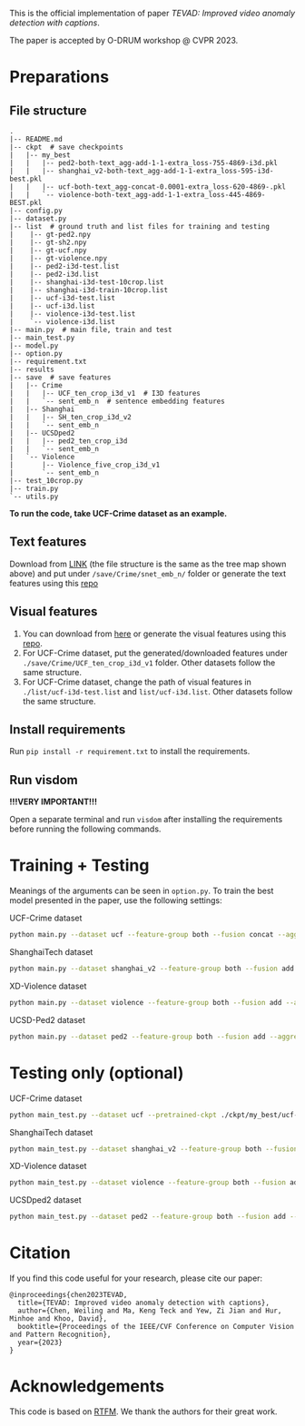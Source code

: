 This is the official implementation of paper *TEVAD: Improved video anomaly detection with captions*. 

The paper is accepted by O-DRUM workshop @ CVPR 2023.

# Preparations
## File structure
```
.
|-- README.md
|-- ckpt  # save checkpoints
|   |-- my_best
|   |   |-- ped2-both-text_agg-add-1-1-extra_loss-755-4869-i3d.pkl
|   |   |-- shanghai_v2-both-text_agg-add-1-1-extra_loss-595-i3d-best.pkl
|   |   |-- ucf-both-text_agg-concat-0.0001-extra_loss-620-4869-.pkl
|   |   `-- violence-both-text_agg-add-1-1-extra_loss-445-4869-BEST.pkl
|-- config.py
|-- dataset.py
|-- list  # ground truth and list files for training and testing
|    |-- gt-ped2.npy
|    |-- gt-sh2.npy
|    |-- gt-ucf.npy
|    |-- gt-violence.npy
|    |-- ped2-i3d-test.list
|    |-- ped2-i3d.list
|    |-- shanghai-i3d-test-10crop.list
|    |-- shanghai-i3d-train-10crop.list
|    |-- ucf-i3d-test.list
|    |-- ucf-i3d.list
|    |-- violence-i3d-test.list
|    `-- violence-i3d.list
|-- main.py  # main file, train and test
|-- main_test.py 
|-- model.py  
|-- option.py  
|-- requirement.txt
|-- results
|-- save  # save features
|   |-- Crime
|   |   |-- UCF_ten_crop_i3d_v1  # I3D features
|   |   `-- sent_emb_n  # sentence embedding features
|   |-- Shanghai
|   |   |-- SH_ten_crop_i3d_v2
|   |   `-- sent_emb_n
|   |-- UCSDped2
|   |   |-- ped2_ten_crop_i3d
|   |   `-- sent_emb_n
|   `-- Violence
|       |-- Violence_five_crop_i3d_v1
|       `-- sent_emb_n
|-- test_10crop.py
|-- train.py
`-- utils.py
```

**To run the code, take UCF-Crime dataset as an example.**

## Text features
Download from [LINK](https://1drv.ms/u/s!AlbDzA9D8VkhoO8dcvJNaAMkk5bbgA?e=Eh2LCB) (the file structure is the same as the tree map shown above) and put under `/save/Crime/snet_emb_n/` folder or generate the text features using this [repo](https://github.com/coranholmes/SwinBERT)

## Visual features
1. You can download from [here](https://1drv.ms/u/s!AlbDzA9D8VkhoO8dcvJNaAMkk5bbgA?e=Eh2LCB) or generate the visual features using this [repo](https://github.com/GowthamGottimukkala/I3D_Feature_Extraction_resnet).
2. For UCF-Crime dataset, put the generated/downloaded features under `./save/Crime/UCF_ten_crop_i3d_v1` folder. Other datasets follow the same structure.
3. For UCF-Crime dataset, change the path of visual features in `./list/ucf-i3d-test.list` and `list/ucf-i3d.list`. Other datasets follow the same structure.

## Install requirements
Run `pip install -r requirement.txt` to install the requirements.

## Run visdom
**!!!VERY IMPORTANT!!!**

Open a separate terminal and run `visdom` after installing the requirements before running the following commands.

# Training + Testing
Meanings of the arguments can be seen in `option.py`. To train the best model presented in the paper, use the following settings:

UCF-Crime dataset
```bash
python main.py --dataset ucf --feature-group both --fusion concat --aggregate_text --extra_loss
```
ShanghaiTech dataset
```bash
python main.py --dataset shanghai_v2 --feature-group both --fusion add --aggregate_text --extra_loss
```
XD-Violence dataset
```bash
python main.py --dataset violence --feature-group both --fusion add --aggregate_text --extra_loss --feature-size 1024
```
UCSD-Ped2 dataset
```bash
python main.py --dataset ped2 --feature-group both --fusion add --aggregate_text --max-epoch 10000 --extra_loss --batch-size 2
```

# Testing only (optional)
UCF-Crime dataset
```bash
python main_test.py --dataset ucf --pretrained-ckpt ./ckpt/my_best/ucf-both-text_agg-concat-0.0001-extra_loss-620-4869-.pkl --feature-group both --fusion concat --aggregate_text --save_test_results
```
ShanghaiTech dataset
```bash
python main_test.py --dataset shanghai_v2 --feature-group both --fusion add --aggregate_text --pretrained-ckpt ./ckpt/my_best/shanghai_v2-both-text_agg-add-1-1-extra_loss-595-i3d-best.pkl --save_test_results
```
XD-Violence dataset
```bash
python main_test.py --dataset violence --feature-group both --fusion add --aggregate_text --feature-size 1024 --pretrained-ckpt ./ckpt/my_best/violence-both-text_agg-add-1-1-extra_loss-445-4869-BEST.pkl --save_test_results
```
UCSDped2 dataset
```bash
python main_test.py --dataset ped2 --feature-group both --fusion add --aggregate_text --pretrained-ckpt ./ckpt/my_best/ped2-both-text_agg-add-1-1-extra_loss-755-4869-i3d.pkl --save_test_results
```

# Citation
If you find this code useful for your research, please cite our paper:
```
@inproceedings{chen2023TEVAD,
  title={TEVAD: Improved video anomaly detection with captions},
  author={Chen, Weiling and Ma, Keng Teck and Yew, Zi Jian and Hur, Minhoe and Khoo, David},
  booktitle={Proceedings of the IEEE/CVF Conference on Computer Vision and Pattern Recognition},
  year={2023}
}
```

# Acknowledgements
This code is based on [RTFM](https://github.com/tianyu0207/RTFM/). We thank the authors for their great work.

